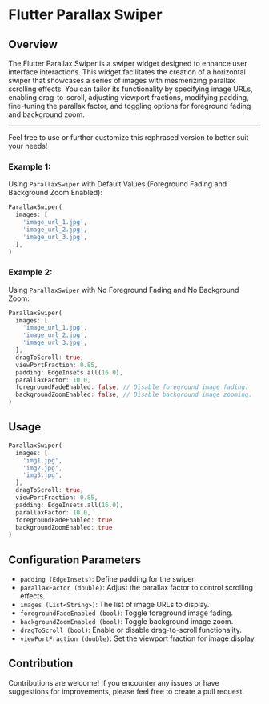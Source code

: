 # Flutter Parallax Swiper 

## Overview

The Flutter Parallax Swiper is a swiper widget designed to enhance user interface interactions. This widget facilitates the creation of a horizontal swiper that showcases a series of images with mesmerizing parallax scrolling effects. You can tailor its functionality by specifying image URLs, enabling drag-to-scroll, adjusting viewport fractions, modifying padding, fine-tuning the parallax factor, and toggling options for foreground fading and background zoom.

---

Feel free to use or further customize this rephrased version to better suit your needs!


### Example 1: 
Using `ParallaxSwiper` with Default Values (Foreground Fading and Background Zoom Enabled):

```dart
ParallaxSwiper(
  images: [
    'image_url_1.jpg',
    'image_url_2.jpg',
    'image_url_3.jpg',
  ],
)
```
### Example 2: 
Using `ParallaxSwiper` with No Foreground Fading and No Background Zoom:

```dart
ParallaxSwiper(
  images: [
    'image_url_1.jpg',
    'image_url_2.jpg',
    'image_url_3.jpg',
  ],
  dragToScroll: true,
  viewPortFraction: 0.85,
  padding: EdgeInsets.all(16.0),
  parallaxFactor: 10.0,
  foregroundFadeEnabled: false, // Disable foreground image fading.
  backgroundZoomEnabled: false, // Disable background image zooming.
)
```
## Usage
```dart
ParallaxSwiper(
  images: [
    'img1.jpg',
    'img2.jpg',
    'img3.jpg',
  ],
  dragToScroll: true,
  viewPortFraction: 0.85,
  padding: EdgeInsets.all(16.0),
  parallaxFactor: 10.0,
  foregroundFadeEnabled: true,
  backgroundZoomEnabled: true,
)
```
## Configuration Parameters
- `padding (EdgeInsets)`: Define padding for the swiper.
- `parallaxFactor (double)`: Adjust the parallax factor to control scrolling effects.
- `images (List<String>)`: The list of image URLs to display.
- `foregroundFadeEnabled (bool)`: Toggle foreground image fading.
- `backgroundZoomEnabled (bool)`: Toggle background image zoom.
- `dragToScroll (bool)`: Enable or disable drag-to-scroll functionality.
- `viewPortFraction (double)`: Set the viewport fraction for image display.



## Contribution
Contributions are welcome! If you encounter any issues or have suggestions for improvements, please feel free to create a pull request.

